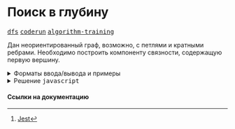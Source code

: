 # Поиск в глубину

[<kbd>dfs</kbd>](https://youtube.com/live/0YjdZlgf9Ig)
[<kbd>coderun</kbd>](https://coderun.yandex.ru/problem/search-in-depth)
[<kbd>algorithm-training</kbd>](https://contest.yandex.ru/contest/45468/problems/31/)

Дан неориентированный граф, возможно, с петлями и кратными ребрами. Необходимо построить компоненту связности, содержащую первую вершину.

<details>
<summary>Форматы ввода/вывода и примеры</summary>

## Формат ввода

В первой строке записаны два целых числа $N$ $(1 \leq N \leq 10^3)$ и $M$ $(0 \leq M \leq 5 * 10^5)$ — количество вершин и ребер в графе. В последующих $M$ строках перечислены ребра — пары чисел, определяющие номера вершин, которые соединяют ребра.

## Формат вывода

В первую строку выходного файла выведите число $K$ — количество вершин в компоненте связности. Во вторую строку выведите $K$ целых чисел — вершины компоненты связности, перечисленные в порядке возрастания номеров.

### Пример 1

<table width = "100%">
<tr>
<th>Ввод</th> <th>Вывод</th>
</tr>
<tr valign="top">
<td><pre>
<code>4 5
2 2
3 4
2 3
1 3
2 4
</code></pre></td>

<td><pre>
<code>4
1 2 3 4
</code></pre></td>
</tr>
</table>

</details>

<details>
<summary>Решение <kbd>javascript</kbd></summary>

### 1. Установка зависимостей

```bash
npm install             # Установка зависимостей
```

### 2. Запуск тестирования решения в среде Jest[^1]

```bash
npm run test            # Unit-тестирование
```

</details>

#### Ссылки на документацию

[^1]: [Jest](https://jestjs.io/docs/getting-started)
